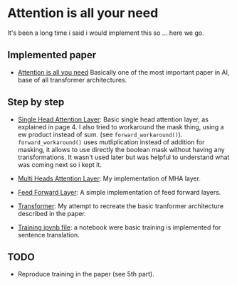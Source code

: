 # Attention is all your need

It's been a long time i said i would implement this so ... here we go.

## Implemented paper
- [Attention is all you need](https://arxiv.org/pdf/1706.03762) Basically one of the most important paper in AI, base of all transformer architectures.

## Step by step

- [Single Head Attention Layer](./src/single_head_attention.py): Basic single head attention layer, as explained in page 4. I also tried to workaround the mask thing, using a ew product instead of sum. (see `forward_workaround()`). `forward_workaround()` uses mutliplication instead of addition for masking, it allows to use directly the boolean mask without having any transformations. It wasn't used later but was helpful to understand what was coming next so i kept it.

- [Multi Heads Attention Layer](./src/multi_head_attention.py): My implementation of MHA layer.

- [Feed Forward Layer](./src/feed_forward.py): A simple implementation of feed forward layers.

- [Transformer](./src/transformer.py): My attempt to recreate the basic tranformer architecture described in the paper.

- [Training ipynb file](./training_tranformers.ipynb): a notebook were basic training is implemented for sentence translation.

## TODO

- Reproduce training in the paper (see 5th part).
